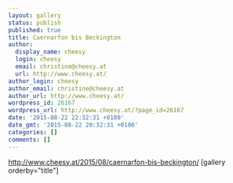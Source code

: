 ```yaml
---
layout: gallery
status: publish
published: true
title: Caernarfon bis Beckington
author:
  display_name: cheesy
  login: cheesy
  email: christine@cheesy.at
  url: http://www.cheesy.at/
author_login: cheesy
author_email: christine@cheesy.at
author_url: http://www.cheesy.at/
wordpress_id: 26167
wordpress_url: http://www.cheesy.at/?page_id=26167
date: '2015-08-22 22:32:31 +0100'
date_gmt: '2015-08-22 20:32:31 +0100'
categories: []
comments: []
---
```

http://www.cheesy.at/2015/08/caernarfon-bis-beckington/
[gallery orderby="title"]
